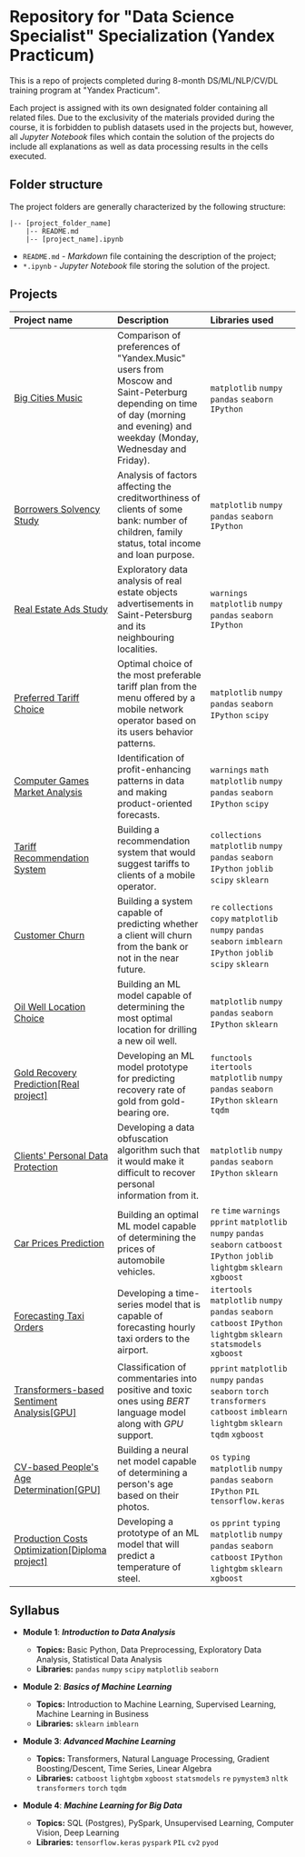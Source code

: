 # Repository for "Data Science Specialist" Specialization (Yandex Practicum)

This is a repo of projects completed during 8-month DS/ML/NLP/CV/DL training program at "Yandex Practicum".

Each project is assigned with its own designated folder containing all related files. Due to the exclusivity of the materials provided during the course, it is forbidden to publish datasets used in the projects but, however, all *Jupyter Notebook* files which contain the solution of the projects do include all explanations as well as data processing results in the cells executed.

## Folder structure

The project folders are generally characterized by the following structure:

```
|-- [project_folder_name]
    |-- README.md
    |-- [project_name].ipynb
```
* `README.md` - *Markdown* file containing the description of the project;
* `*.ipynb` - *Jupyter Notebook* file storing the solution of the project.

## Projects

| Project name | Description | Libraries used | 
| :---------------------- | :---------------------- | :---------------------- |
| [Big Cities Music](big_cities_music) | Comparison of preferences of "Yandex.Music" users from Moscow and Saint-Peterburg depending on time of day (morning and evening) and weekday (Monday, Wednesday and Friday).| `matplotlib` `numpy` `pandas` `seaborn` `IPython`|
| [Borrowers Solvency Study](solvency_analysis) | Analysis of factors affecting the creditworthiness of clients of some bank: number of children, family status, total income and loan purpose.| `matplotlib` `numpy` `pandas` `seaborn` `IPython`|
| [Real Estate Ads Study](real_estate_eda) | Exploratory data analysis of real estate objects advertisements in Saint-Petersburg and its neighbouring localities.| `warnings` `matplotlib` `numpy` `pandas` `seaborn` `IPython`|
| [Preferred Tariff Choice](optimal_tariff) | Optimal choice of the most preferable tariff plan from the menu offered by a mobile network operator based on its users behavior patterns.| `matplotlib` `numpy` `pandas` `seaborn` `IPython` `scipy`|
| [Computer Games Market Analysis](computer_games_analysis) | Identification of profit-enhancing patterns in data and making product-oriented forecasts.| `warnings` `math` `matplotlib` `numpy` `pandas` `seaborn` `IPython` `scipy`|
| [Tariff Recommendation System](recomm_system) | Building a recommendation system that would suggest tariffs to clients of a mobile operator.| `collections` `matplotlib` `numpy` `pandas` `seaborn` `IPython` `joblib` `scipy` `sklearn`|
| [Customer Churn](churn_prediction) | Building a system capable of predicting whether a client will churn from the bank or not in the near future.| `re` `collections` `copy` `matplotlib` `numpy` `pandas` `seaborn` `imblearn` `IPython` `joblib` `scipy` `sklearn`|
| [Oil Well Location Choice](location_choice) | Building an ML model capable of determining the most optimal location for drilling a new oil well.| `matplotlib` `numpy` `pandas` `seaborn` `IPython` `sklearn`|
| [Gold Recovery Prediction[Real project]](gold_recovery) | Developing an ML model prototype for predicting recovery rate of gold from gold-bearing ore.| `functools` `itertools` `matplotlib` `numpy` `pandas` `seaborn` `IPython` `sklearn` `tqdm`|
| [Clients' Personal Data Protection](personal_data_protection) | Developing a data obfuscation algorithm such that it would make it difficult to recover personal information from it.| `matplotlib` `numpy` `pandas` `seaborn` `IPython` `sklearn`|
| [Car Prices Prediction](autos_grad_boost) | Building an optimal ML model capable of determining the prices of automobile vehicles.| `re` `time` `warnings` `pprint` `matplotlib` `numpy` `pandas` `seaborn` `catboost` `IPython` `joblib` `lightgbm` `sklearn` `xgboost`|
| [Forecasting Taxi Orders](taxi_ts_prediction) | Developing a time-series model that is capable of forecasting hourly taxi orders to the airport.| `itertools` `matplotlib` `numpy` `pandas` `seaborn` `catboost` `IPython` `lightgbm` `sklearn` `statsmodels` `xgboost`|
| [Transformers-based Sentiment Analysis[GPU]](bert_toxic_comm) | Classification of commentaries into positive and toxic ones using *BERT* language model along with *GPU* support.| `pprint` `matplotlib` `numpy` `pandas` `seaborn` `torch` `transformers` `catboost` `imblearn` `lightgbm` `sklearn` `tqdm` `xgboost`|
| [CV-based People's Age Determination[GPU]](resnet_age) | Building a neural net model capable of determining a person's age based on their photos.| `os` `typing` `matplotlib` `numpy` `pandas` `seaborn` `IPython` `PIL` `tensorflow.keras`|
| [Production Costs Optimization[Diploma project]](industry_temp_prediction) | Developing a prototype of an ML model that will predict a temperature of steel.| `os` `pprint` `typing` `matplotlib` `numpy` `pandas` `seaborn` `catboost` `IPython` `lightgbm` `sklearn` `xgboost`|

## Syllabus

- **Module 1**: ***Introduction to Data Analysis***

  - **Topics:** Basic Python, Data Preprocessing, Exploratory Data Analysis, Statistical Data Analysis
  - **Libraries:** `pandas` `numpy` `scipy` `matplotlib` `seaborn`

- **Module 2**: ***Basics of Machine Learning***

  - **Topics:** Introduction to Machine Learning, Supervised Learning, Machine Learning in Business
  - **Libraries:** `sklearn` `imblearn`

- **Module 3**: ***Advanced Machine Learning***
  - **Topics:** Transformers, Natural Language Processing, Gradient Boosting/Descent, Time Series, Linear Algebra
  - **Libraries:** `catboost` `lightgbm` `xgboost` `statsmodels` `re` `pymystem3` `nltk` `transformers` `torch` `tqdm`

- **Module 4**: ***Machine Learning for Big Data***
  - **Topics:** SQL (Postgres), PySpark, Unsupervised Learning, Computer Vision, Deep Learning
  -  **Libraries:** `tensorflow.keras` `pyspark` `PIL` `cv2` `pyod`

